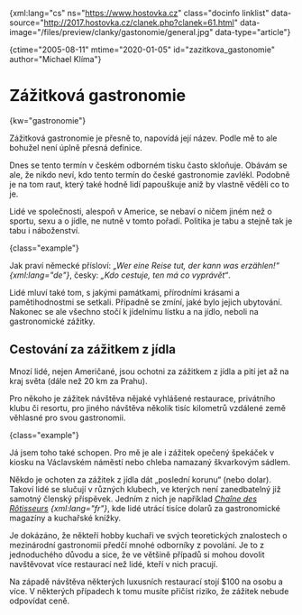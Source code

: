 
{xml:lang="cs" ns="https://www.hostovka.cz" class="docinfo linklist" data-source="http://2017.hostovka.cz/clanek.php?clanek=61.html" data-image="/files/preview/clanky/gastonomie/general.jpg" data-type="article"}

{ctime="2005-08-11" mtime="2020-01-05" id="zazitkova_gastonomie" author="Michael Klíma"}

# Zážitková gastronomie

{kw="gastronomie"}

Zážitková gastronomie je přesně to, napovídá její název. Podle mě to ale bohužel není úplně přesná definice.

Dnes se tento termín v českém odborném tisku často skloňuje. Obávám se ale, že nikdo neví, kdo tento termín do české gastronomie zavlékl. Podobně je na tom raut, který také hodně lidí papouškuje aniž by vlastně věděli co to je.

Lidé ve společnosti, alespoň v Americe, se nebaví o ničem jiném než o sportu, sexu a o jídle, ne nutně v tomto pořadí. Politika je tabu a stejně tak je tabu i náboženství.

{class="example"}

Jak praví německé přísloví: _„Wer eine Reise tut, der kann was erzählen!“ {xml:lang="de"}_, česky: _„Kdo cestuje, ten má co vyprávět“_.

Lidé mluví také tom, s jakými památkami, přírodními krásami a pamětihodnostmi se setkali. Případně se zmíní, jaké bylo jejich ubytování. Nakonec se ale všechno stočí k jídelnímu lístku a na jídlo, neboli na gastronomické zážitky.

## Cestování za zážitkem z jídla

Mnozí lidé, nejen Američané, jsou ochotni za zážitkem z jídla a pití jet až na kraj světa (dále než 20 km za Prahu).

Pro někoho je zážitek návštěva nějaké vyhlášené restaurace, privátního klubu či resortu, pro jiného  návštěva několik tisíc kilometrů vzdálené země věhlasné pro svou gastronomii.

{class="example"}

Já jsem toho také schopen. Pro mě je ale i zážitek opečený špekáček v kiosku na Václavském náměstí nebo chleba namazaný škvarkovým sádlem.

Někdo je ochoten za zážitek z jídla dát „poslední korunu“ (nebo dolar). Takoví lidé se slučují v různých klubech, ve kterých není zanedbatelný již samotný členský příspěvek. Jedním z nich je například _[Chaîne des Rôtisseurs](spolecenstvi_gastronomu#chaine_des_rotisseurs) {xml:lang="fr"}_, kde lidé utrácí tisíce dolarů za gastronomické magazíny a kuchařské knížky.

Je dokázáno, že někteří hobby kuchaři ve svých teoretických znalostech o mezinárodní gastronomii předčí mnohé odborníky z povolání. Je to z jednoduchého důvodu a sice, že ve většině případů si mohou dovolit navštěvovat více restaurací než lidé, kteří v nich pracují.

Na západě návštěva některých luxusních restaurací stojí $100 na osobu a více. V některých případech k tomu musíte přičíst riziko, že zážitek nebude odpovídat ceně.

